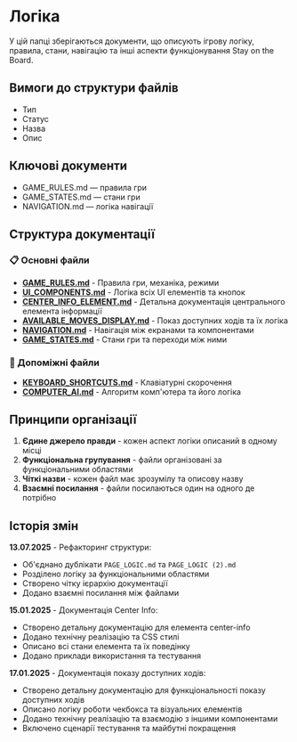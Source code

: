 # Логіка

У цій папці зберігаються документи, що описують ігрову логіку, правила, стани, навігацію та інші аспекти функціонування Stay on the Board.

## Вимоги до структури файлів
- Тип
- Статус
- Назва
- Опис

## Ключові документи
- GAME_RULES.md — правила гри
- GAME_STATES.md — стани гри
- NAVIGATION.md — логіка навігації

## Структура документації

### 📋 Основні файли

- **[GAME_RULES.md](GAME_RULES.md)** - Правила гри, механіка, режими
- **[UI_COMPONENTS.md](UI_COMPONENTS.md)** - Логіка всіх UI елементів та кнопок
- **[CENTER_INFO_ELEMENT.md](CENTER_INFO_ELEMENT.md)** - Детальна документація центрального елемента інформації
- **[AVAILABLE_MOVES_DISPLAY.md](AVAILABLE_MOVES_DISPLAY.md)** - Показ доступних ходів та їх логіка
- **[NAVIGATION.md](NAVIGATION.md)** - Навігація між екранами та компонентами
- **[GAME_STATES.md](GAME_STATES.md)** - Стани гри та переходи між ними

### 🔧 Допоміжні файли

- **[KEYBOARD_SHORTCUTS.md](KEYBOARD_SHORTCUTS.md)** - Клавіатурні скорочення
- **[COMPUTER_AI.md](COMPUTER_AI.md)** - Алгоритм комп'ютера та його логіка

## Принципи організації

1. **Єдине джерело правди** - кожен аспект логіки описаний в одному місці
2. **Функціональна групування** - файли організовані за функціональними областями
3. **Чіткі назви** - кожен файл має зрозумілу та описову назву
4. **Взаємні посилання** - файли посилаються один на одного де потрібно

## Історія змін

**13.07.2025** - Рефакторинг структури:
- Об'єднано дублікати `PAGE_LOGIC.md` та `PAGE_LOGIC (2).md`
- Розділено логіку за функціональними областями
- Створено чітку ієрархію документації
- Додано взаємні посилання між файлами

**15.01.2025** - Документація Center Info:
- Створено детальну документацію для елемента center-info
- Додано технічну реалізацію та CSS стилі
- Описано всі стани елемента та їх поведінку
- Додано приклади використання та тестування

**17.01.2025** - Документація показу доступних ходів:
- Створено детальну документацію для функціональності показу доступних ходів
- Описано логіку роботи чекбокса та візуальних елементів
- Додано технічну реалізацію та взаємодію з іншими компонентами
- Включено сценарії тестування та майбутні покращення 
